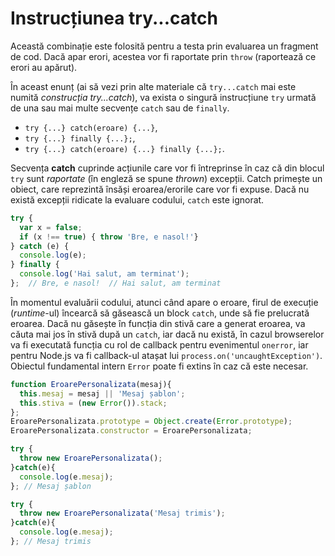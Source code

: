 # Instrucțiunea try...catch

Această combinație este folosită pentru a testa prin evaluarea un fragment de cod. Dacă apar erori, acestea vor fi raportate prin `throw` (raportează ce erori au apărut).

În aceast enunț (ai să vezi prin alte materiale că `try...catch` mai este numită *construcția try...catch*), va exista o singură instrucțiune `try` urmată de una sau mai multe secvențe `catch` sau de `finally`.

-   `try {...} catch(eroare) {...}`,
-   `try {...} finally {...};`,
-   `try {...} catch(eroare) {...} finally {...};`.

Secvența **catch** cuprinde acțiunile care vor fi întreprinse în caz că din blocul `try` sunt *raportate* (în engleză se spune *thrown*) excepții. Catch primește un obiect, care reprezintă însăși eroarea/erorile care vor fi expuse. Dacă nu există excepții ridicate la evaluare codului, `catch` este ignorat.

```javascript
try {
  var x = false;
  if (x !== true) { throw 'Bre, e nasol!'}
} catch (e) {
  console.log(e);
} finally {
  console.log('Hai salut, am terminat');
};  // Bre, e nasol!  // Hai salut, am terminat
```

În momentul evaluării codului, atunci când apare o eroare, firul de execuție (*runtime*-ul) încearcă să găsească un block `catch`, unde să fie prelucrată eroarea. Dacă nu găsește în funcția din stivă care a generat eroarea, va căuta mai jos în stivă după un `catch`, iar dacă nu există, în cazul browserelor va fi executată funcția cu rol de callback pentru evenimentul `onerror`, iar pentru Node.js va fi callback-ul atașat lui `process.on('uncaughtException')`. 
Obiectul fundamental intern `Error` poate fi extins în caz că este necesar.

```javascript
function EroarePersonalizata(mesaj){
  this.mesaj = mesaj || 'Mesaj șablon';
  this.stiva = (new Error()).stack;
};
EroarePersonalizata.prototype = Object.create(Error.prototype);
EroarePersonalizata.constructor = EroarePersonalizata;

try {
  throw new EroarePersonalizata();
}catch(e){
  console.log(e.mesaj);
}; // Mesaj șablon

try {
  throw new EroarePersonalizata('Mesaj trimis');
}catch(e){
  console.log(e.mesaj);
}; // Mesaj trimis
```
